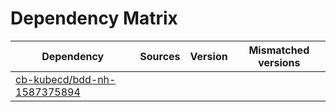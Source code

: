 # Dependency Matrix

Dependency | Sources | Version | Mismatched versions
---------- | ------- | ------- | -------------------
[cb-kubecd/bdd-nh-1587375894](https://github.com/cb-kubecd/bdd-nh-1587375894.git) |  | []() | 
